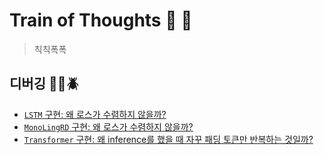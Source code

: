# Train of Thoughts 💭 🚂 

> 칙칙폭폭


## 디버깅 🧑‍💻🪲  
- [`LSTM` 구현: 왜 로스가 수렴하지 않을까?](https://github.com/eubinecto/learn/issues/8)
- [`MonoLingRD` 구현: 왜 로스가 수렴하지 않을까?](https://github.com/eubinecto/learn/issues/7)
- [`Transformer` 구현: 왜 inference를 했을 때 자꾸 패딩 토큰만 반복하는 것일까?](https://github.com/eubinecto/learn/issues/9)
